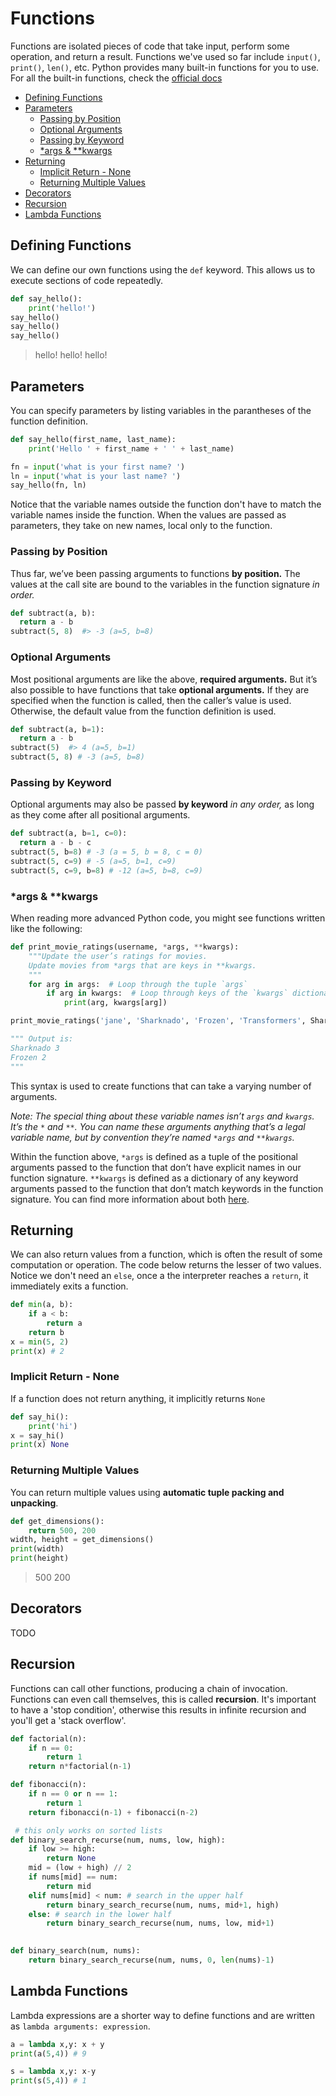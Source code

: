# Functions

Functions are isolated pieces of code that take input, perform some operation, and return a result. Functions we've used so far include `input()`, `print()`, `len()`, etc. Python provides many built-in functions for you to use. For all the built-in functions, check the [official docs](https://docs.python.org/3/library/functions.html)


- [Defining Functions](#defining-functions)
- [Parameters](#parameters)
  - [Passing by Position](#passing-by-position)
  - [Optional Arguments](#optional-arguments)
  - [Passing by Keyword](#passing-by-keyword)
  - [\*args & \*\*kwargs](#args--kwargs)
- [Returning](#returning)
  - [Implicit Return - None](#implicit-return---none)
  - [Returning Multiple Values](#returning-multiple-values)
- [Decorators](#decorators)
- [Recursion](#recursion)
- [Lambda Functions](#lambda-functions)



## Defining Functions

We can define our own functions using the `def` keyword. This allows us to execute sections of code repeatedly.


```python
def say_hello():
    print('hello!')
say_hello()
say_hello()
say_hello()
```
> hello!
> hello!
> hello!



## Parameters

You can specify parameters by listing variables in the parantheses of the function definition.

```python
def say_hello(first_name, last_name):
    print('Hello ' + first_name + ' ' + last_name)

fn = input('what is your first name? ')
ln = input('what is your last name? ')
say_hello(fn, ln)
```

Notice that the variable names outside the function don't have to match the variable names inside the function. When the values are passed as parameters, they take on new names, local only to the function.

### Passing by Position

Thus far, we’ve been passing arguments to functions **by position.** The values at the call site are bound to the variables in the function signature _in order._

```python
def subtract(a, b):
  return a - b
subtract(5, 8)  #> -3 (a=5, b=8)
```

### Optional Arguments

Most positional arguments are like the above, **required arguments.** But it’s also possible to have functions that take **optional arguments.** If they are specified when the function is called, then the caller’s value is used. Otherwise, the default value from the function definition is used.

```python
def subtract(a, b=1):
  return a - b
subtract(5)  #> 4 (a=5, b=1)
subtract(5, 8) # -3 (a=5, b=8)
```

### Passing by Keyword

Optional arguments may also be passed **by keyword** _in any order,_ as long as they come after all positional arguments.

```python
def subtract(a, b=1, c=0):
  return a - b - c
subtract(5, b=8) # -3 (a = 5, b = 8, c = 0)
subtract(5, c=9) # -5 (a=5, b=1, c=9)
subtract(5, c=9, b=8) # -12 (a=5, b=8, c=9)
```

### \*args & \*\*kwargs

When reading more advanced Python code, you might see functions written like the following:

```python
def print_movie_ratings(username, *args, **kwargs):
    """Update the user’s ratings for movies.
    Update movies from *args that are keys in **kwargs.
    """
    for arg in args:  # Loop through the tuple `args`
        if arg in kwargs:  # Loop through keys of the `kwargs` dictionary
            print(arg, kwargs[arg])

print_movie_ratings('jane', 'Sharknado', 'Frozen', 'Transformers', Sharknado=3, Frozen=2, Fargo=5)

""" Output is:
Sharknado 3
Frozen 2
"""
```

This syntax is used to create functions that can take a varying number of arguments.

_Note: The special thing about these variable names isn’t `args` and `kwargs`. It’s the `*` and `**`. You can name these arguments anything that’s a legal variable name, but by convention they’re named `*args` and `**kwargs`._

Within the function above, `*args` is defined as a tuple of the positional arguments passed to the function that don’t have explicit names in our function signature. `**kwargs` is defined as a dictionary of any keyword arguments passed to the function that don’t match keywords in the function signature. You can find more information about both [here](http://www.saltycrane.com/blog/2008/01/how-to-use-args-and-kwargs-in-python/).



## Returning

We can also return values from a function, which is often the result of some computation or operation. The code below returns the lesser of two values. Notice we don't need an `else`, once a the interpreter reaches a `return`, it immediately exits a function.

```python
def min(a, b):
    if a < b:
        return a
    return b
x = min(5, 2)
print(x) # 2
```


### Implicit Return - None

If a function does not return anything, it implicitly returns `None`

```python
def say_hi():
    print('hi')
x = say_hi()
print(x) None
```


### Returning Multiple Values

You can return multiple values using **automatic tuple packing and unpacking**.

```python
def get_dimensions():
    return 500, 200
width, height = get_dimensions()
print(width)
print(height)
```
> 500
> 200




## Decorators


TODO



## Recursion

Functions can call other functions, producing a chain of invocation. Functions can even call themselves, this is called **recursion**. It's important to have a 'stop condition', otherwise this results in infinite recursion and you'll get a 'stack overflow'.

```python
def factorial(n):
    if n == 0:
        return 1
    return n*factorial(n-1)
```

```python
def fibonacci(n):
    if n == 0 or n == 1:
        return 1
    return fibonacci(n-1) + fibonacci(n-2)
```

```python
 # this only works on sorted lists
def binary_search_recurse(num, nums, low, high):
    if low >= high:
        return None
    mid = (low + high) // 2
    if nums[mid] == num:
        return mid
    elif nums[mid] < num: # search in the upper half
        return binary_search_recurse(num, nums, mid+1, high)
    else: # search in the lower half
        return binary_search_recurse(num, nums, low, mid+1)

        
def binary_search(num, nums):
    return binary_search_recurse(num, nums, 0, len(nums)-1)
```

## Lambda Functions

Lambda expressions are a shorter way to define functions and are written as `lambda arguments: expression`.

```python
a = lambda x,y: x + y
print(a(5,4)) # 9

s = lambda x,y: x-y
print(s(5,4)) # 1
```
